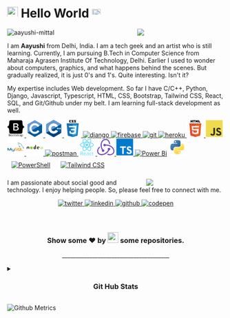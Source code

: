 <h1><img src="https://imgur.com/CTPzCrS.gif" height=25px width=25px> Hello World <img src="https://imgur.com/TFzFv3D.gif" height=20px width=20px></h1>

<!--<img src="https://imgur.com/Z9n1y5S.gif" height=47% width=47% align="right">-->

<img src="https://imgur.com/nMaJAAF.png" width=40% align="right">

<p align="left"> <img src="https://komarev.com/ghpvc/?username=aayushi-mittal" alt="aayushi-mittal" /> </p>

<p>I am <b>Aayushi</b> from Delhi, India. I am a tech geek and an artist who is still learning. Currently, I am pursuing B.Tech in Computer Science from Maharaja Agrasen Institute Of Technology, Delhi. Earlier I used to wonder about computers, graphics, and what happens behind the scenes. But gradually realized, it is just 0's and 1's. Quite interesting. Isn't it?

My expertise includes Web development. So far I have C/C++, Python, Django, Javascript, Typescript, HTML, CSS, Bootstrap, Tailwind CSS, React, SQL, and Git/Github under my belt. I am learning full-stack development as well.

<p align="left"> <a href="https://getbootstrap.com" target="_blank" rel="noreferrer"> <img src="https://raw.githubusercontent.com/devicons/devicon/master/icons/bootstrap/bootstrap-plain-wordmark.svg" alt="bootstrap" width="40" height="40"/> </a> 
    <a href="https://www.cprogramming.com/" target="_blank" rel="noreferrer"> <img src="https://raw.githubusercontent.com/devicons/devicon/master/icons/c/c-original.svg" alt="c" width="40" height="40"/> </a> 
    <a href="https://www.w3schools.com/cpp/" target="_blank" rel="noreferrer"> <img src="https://raw.githubusercontent.com/devicons/devicon/master/icons/cplusplus/cplusplus-original.svg" alt="cplusplus" width="40" height="40"/> </a> 
    <a href="https://www.w3schools.com/css/" target="_blank" rel="noreferrer"> <img src="https://raw.githubusercontent.com/devicons/devicon/master/icons/css3/css3-original-wordmark.svg" alt="css3" width="40" height="40"/> </a> 
    <a href="https://www.djangoproject.com/" target="_blank" rel="noreferrer"> <img src="https://cdn.worldvectorlogo.com/logos/django.svg" alt="django" width="40" height="40"/> </a> 
    <a href="https://firebase.google.com/" target="_blank" rel="noreferrer"> <img src="https://www.vectorlogo.zone/logos/firebase/firebase-icon.svg" alt="firebase" width="40" height="40"/> </a> 
    <a href="https://git-scm.com/" target="_blank" rel="noreferrer"> <img src="https://www.vectorlogo.zone/logos/git-scm/git-scm-icon.svg" alt="git" width="40" height="40"/> </a> 
    <a href="https://heroku.com" target="_blank" rel="noreferrer"> <img src="https://www.vectorlogo.zone/logos/heroku/heroku-icon.svg" alt="heroku" width="40" height="40"/> </a> 
    <a href="https://www.w3.org/html/" target="_blank" rel="noreferrer"> <img src="https://raw.githubusercontent.com/devicons/devicon/master/icons/html5/html5-original-wordmark.svg" alt="html5" width="40" height="40"/> </a> 
    <a href="https://developer.mozilla.org/en-US/docs/Web/JavaScript" target="_blank" rel="noreferrer"> <img src="https://raw.githubusercontent.com/devicons/devicon/master/icons/javascript/javascript-original.svg" alt="javascript" width="40" height="40"/> </a> 
    <a href="https://www.mysql.com/" target="_blank" rel="noreferrer"> <img src="https://raw.githubusercontent.com/devicons/devicon/master/icons/mysql/mysql-original-wordmark.svg" alt="mysql" width="40" height="40"/> </a> 
    <a href="https://nodejs.org" target="_blank" rel="noreferrer"> <img src="https://raw.githubusercontent.com/devicons/devicon/master/icons/nodejs/nodejs-original-wordmark.svg" alt="nodejs" width="40" height="40"/> </a> 
    <a href="https://postman.com" target="_blank" rel="noreferrer"> <img src="https://www.vectorlogo.zone/logos/getpostman/getpostman-icon.svg" alt="postman" width="40" height="40"/> </a> 
    <a href="https://reactjs.org/" target="_blank" rel="noreferrer"> <img src="https://raw.githubusercontent.com/devicons/devicon/master/icons/react/react-original-wordmark.svg" alt="react" width="40" height="40"/> </a> 
    <a href="https://redux.js.org" target="_blank" rel="noreferrer"> <img src="https://raw.githubusercontent.com/devicons/devicon/master/icons/redux/redux-original.svg" alt="redux" width="40" height="40"/> </a> 
    <a href="https://www.typescriptlang.org/" target="_blank" rel="noreferrer"> <img src="https://raw.githubusercontent.com/devicons/devicon/master/icons/typescript/typescript-original.svg" alt="typescript" width="40" height="40"/> </a> 
    <a href="https://powerbi.microsoft.com/en-us/" target="_blank"><img src="https://profilinator.rishav.dev/skills-assets/powerbi.png" alt="Power Bi" height="40" /></a>  
    <a href="https://www.python.org" target="_blank" rel="noreferrer"> <img src="https://raw.githubusercontent.com/devicons/devicon/master/icons/python/python-original.svg" alt="python" width="40" height="40"/> </a>
    <a href="https://docs.microsoft.com/en-us/powershell/" target="_blank"><img style="margin: 10px" src="https://profilinator.rishav.dev/skills-assets/powershell.png" alt="PowerShell" height="40" /></a>   
    <a href="https://www.tailwindcss.com/" target="_blank"><img style="margin: 10px" src="https://profilinator.rishav.dev/skills-assets/tailwindcss.svg" alt="Tailwind CSS" height="40" /></a>  
  </p>

<img src="https://imgur.com/ePLe9mA.gif" align="right" width=36%>

I am passionate about social good and technology. I enjoy helping people. So, please feel free to connect with me.</p>

<div align="center">
<a href="https://twitter.com/_aayushimittal_" target="_blank">
<img src=https://img.shields.io/badge/twitter-%2300acee.svg?&style=for-the-badge&logo=twitter&logoColor=white alt=twitter style="margin-bottom: 5px;" />
</a>
<a href="https://linkedin.com/in/aayushi-mittal-309853196/" target="_blank">
<img src=https://img.shields.io/badge/linkedin-%231E77B5.svg?&style=for-the-badge&logo=linkedin&logoColor=white alt=linkedin style="margin-bottom: 5px;" />
</a>
<a href="https://github.com/Aayushi-Mittal" target="_blank">
<img src=https://img.shields.io/badge/github-%2324292e.svg?&style=for-the-badge&logo=github&logoColor=white alt=github style="margin-bottom: 5px;" />
</a>
<a href="https://codepen.com/aayushi_mittal" target="_blank">
<img src=https://img.shields.io/badge/codepen-%23131417.svg?&style=for-the-badge&logo=codepen&logoColor=white alt=codepen style="margin-bottom: 5px;" />
</a>  
</div> 

<p align="center">&nbsp;</p>
<h3 align="center">Show some ❤ by <img src="https://imgur.com/o7ncZFp.jpg" height=25px width=25px> some repositories.</h3>
<p align="center">_______________________________________</p>


<details>
<summary><h3 align="center">Git Hub Stats</h3></summary>

<!--START_SECTION:waka-->
![Code Time](http://img.shields.io/badge/Code%20Time-9%20hrs%207%20mins-blue)

**I'm a Night 🦉** 

```text
🌞 Morning       20 commits       █░░░░░░░░░░░░░░░░░░░░░░░░   06.60 % 
🌆 Daytime      108 commits       █████████░░░░░░░░░░░░░░░░   35.64 % 
🌃 Evening       85 commits       ███████░░░░░░░░░░░░░░░░░░   28.05 % 
🌙 Night         90 commits       ███████░░░░░░░░░░░░░░░░░░   29.70 % 

```
📅 **I'm Most Productive on Monday** 

```text
Monday          59 commits       ████░░░░░░░░░░░░░░░░░░░░░   19.47 % 
Tuesday         10 commits       ░░░░░░░░░░░░░░░░░░░░░░░░░   03.30 % 
Wednesday       34 commits       ██░░░░░░░░░░░░░░░░░░░░░░░   11.22 % 
Thursday        36 commits       ███░░░░░░░░░░░░░░░░░░░░░░   11.88 % 
Friday          54 commits       ████░░░░░░░░░░░░░░░░░░░░░   17.82 % 
Saturday        54 commits       ████░░░░░░░░░░░░░░░░░░░░░   17.82 % 
Sunday          56 commits       ████░░░░░░░░░░░░░░░░░░░░░   18.48 % 

```


📊 **This Week I Spent My Time On** 

```text
💬 Programming Languages: 
JavaScript               1 hr                █████████████░░░░░░░░░░░░   54.21 % 
HTML                     34 mins             ███████░░░░░░░░░░░░░░░░░░   30.81 % 
JSON                     11 mins             ██░░░░░░░░░░░░░░░░░░░░░░░   09.91 % 
EJS                      5 mins              █░░░░░░░░░░░░░░░░░░░░░░░░   05.07 % 

🐱‍💻 Projects: 
file upload              1 hr 17 mins        █████████████████░░░░░░░░   69.19 % 
Unknown Project          34 mins             ███████░░░░░░░░░░░░░░░░░░   30.81 % 

```

**I Mostly Code in HTML** 

```text
HTML                     25 repos            ████████░░░░░░░░░░░░░░░░░   32.05 % 
JavaScript               24 repos            ███████░░░░░░░░░░░░░░░░░░   30.77 % 
Python                   7 repos             ██░░░░░░░░░░░░░░░░░░░░░░░   08.97 % 
CSS                      6 repos             ██░░░░░░░░░░░░░░░░░░░░░░░   07.69 % 
C++                      5 repos             █░░░░░░░░░░░░░░░░░░░░░░░░   06.41 % 

```



 Last Updated on 08/02/2023 01:06:48 UTC
<!--END_SECTION:waka-->

<p align = "center">
	<img src = "https://github.com/Aayushi-Mittal/Aayushi-Mittal/blob/output/github-contribution-grid-snake.svg" alt = "Snake Game"/>
</p>

<!--<p align="center">See More: https://metrics.lecoq.io/about/Aayushi-Mittal, https://octoprofile.vercel.app/user?id=AAYUSHI-MITTAL</p>-->
</details>

<p><img src="https://metrics.lecoq.io/Aayushi-Mittal" alt="Github Metrics"></p>





<!--
**Aayushi-Mittal/Aayushi-Mittal** is a ✨ _special_ ✨ repository because its `README.md` (this file) appears on your GitHub profile.

Here are some ideas to get you started:

- 🔭 I’m currently working on ...
- 🌱 I’m currently learning ...
- 👯 I’m looking to collaborate on ...
- 🤔 I’m looking for help with ...
- 💬 Ask me about ...
- 📫 How to reach me: ...
- 😄 Pronouns: ...
- ⚡ Fun fact: ...
-->
